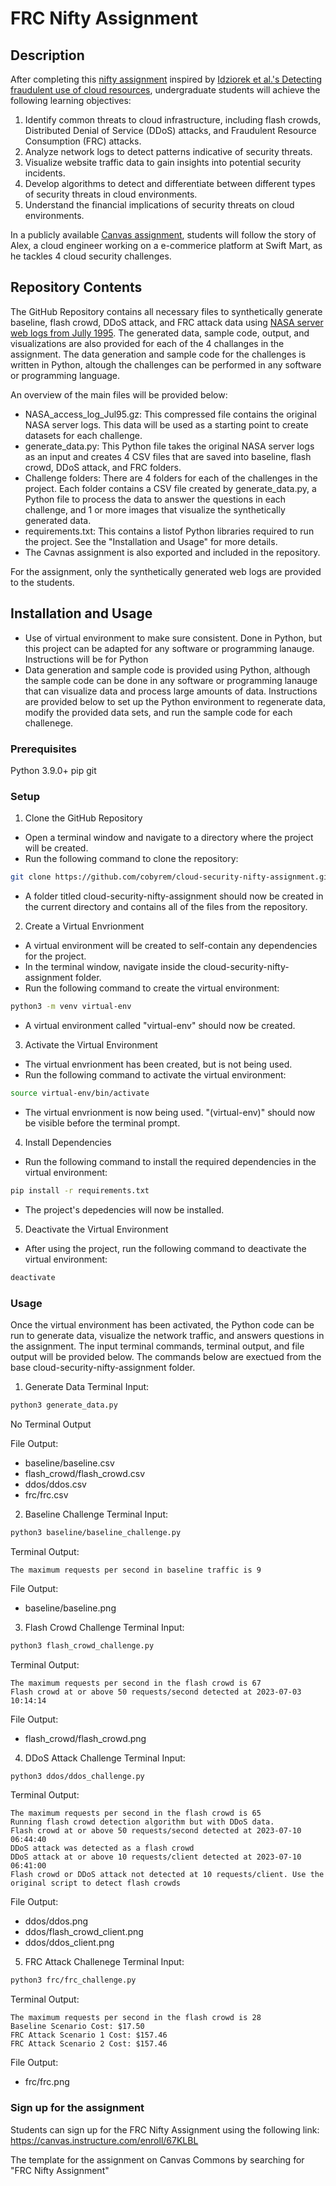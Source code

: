 # FRC Nifty Assignment

## Description
After completing this [nifty assignment](http://nifty.stanford.edu/) inspired by [Idziorek et al.'s Detecting fraudulent use of cloud resources](https://dl.acm.org/doi/10.1145/2046660.2046676), undergraduate students will achieve the following learning objectives:

1. Identify common threats to cloud infrastructure, including flash crowds, Distributed Denial of Service (DDoS) attacks, and Fraudulent Resource Consumption (FRC) attacks.
2. Analyze network logs to detect patterns indicative of security threats.
3. Visualize website traffic data to gain insights into potential security incidents.
4. Develop algorithms to detect and differentiate between different types of security threats in cloud environments.
5. Understand the financial implications of security threats on cloud environments.

In a publicly available [Canvas assignment](https://canvas.instructure.com/enroll/67KLBL), students will follow the story of Alex, a cloud engineer working on a e-commerice platform at Swift Mart, as he tackles 4 cloud security challenges.

## Repository Contents
The GitHub Repository contains all necessary files to synthetically generate baseline, flash crowd, DDoS attack, and FRC attack data using [NASA server web logs from Jully 1995](https://ita.ee.lbl.gov/html/contrib/NASA-HTTP.html). The generated data, sample code, output, and visualizations are also provided for each of the 4 challanges in the assignment. The data generation and sample code for the challenges is written in Python, altough the challenges can be performed in any software or programming language.


An overview of the main files will be provided below:
* NASA_access_log_Jul95.gz: This compressed file contains the original NASA server logs. This data will be used as a starting point to create datasets for each challenge.
* generate_data.py: This Python file takes the original NASA server logs as an input and creates 4 CSV files that are saved into baseline, flash crowd, DDoS attack, and FRC folders. 
* Challenge folders: There are 4 folders for each of the challenges in the project. Each folder contains a CSV file created by generate_data.py, a Python file to process the data to answer the questions in each challenge, and 1 or more images that visualize the synthetically generated data.
* requirements.txt: This contains a listof Python libraries required to run the project. See the "Installation and Usage" for more details.
* The Cavnas assignment is also exported and included in the repository.

For the assignment, only the synthetically  generated web logs are provided to the students.

## Installation and Usage
- Use of virtual environment to make sure consistent. Done in Python, but this project can be adapted for any software or programming lanauge. Instructions will be for Python
- Data generation and sample code is provided using Python, although the sample code can be done in any software or programming lanauge that can visualize data and process large amounts of data. Instructions are provided below to set up the Python environment to regenerate data, modify the provided data sets, and run the sample code for each challenege.

### Prerequisites
Python 3.9.0+
pip
git

### Setup
1. Clone the GitHub Repository
* Open a terminal window and navigate to a directory where the project will be created.
* Run the following command to clone the repository:
```bash
git clone https://github.com/cobyrem/cloud-security-nifty-assignment.git
```
* A folder titled cloud-security-nifty-assignment should now be created in the current directory and contains all of the files from the repository.

2. Create a Virtual Envrionment
* A virtual environment will be created to self-contain any dependencies for the project.
* In the terminal window, navigate inside the cloud-security-nifty-assignment folder.
* Run the following command to create the virtual environment:
```bash
python3 -m venv virtual-env
```
* A virtual environment called "virtual-env" should now be created.

3. Activate the Virtual Environment
* The virtual envrionment has been created, but is not being used. 
* Run the following command to activate the virtual environment:
```bash
source virtual-env/bin/activate
```
* The virtual envrionment is now being used. "(virtual-env)" should now be visible before the terminal prompt.

4. Install Dependencies
* Run the following command to install the required dependencies in the virtual environment:
```bash
pip install -r requirements.txt
```
* The project's depedencies will now be installed.

5. Deactivate the Virtual Environment
* After using the project, run the following command to deactivate the virtual environment:
```bash
deactivate
```

### Usage
Once the virtual environment has been activated, the Python code can be run to generate data, visualize the network traffic, and answers questions in the assignment. The input terminal commands, terminal output, and file output will be provided below. The commands below are exectued from the base cloud-security-nifty-assignment folder.

1. Generate Data
Terminal Input:
```bash
python3 generate_data.py
```

No Terminal Output

File Output:
* baseline/baseline.csv
* flash_crowd/flash_crowd.csv
* ddos/ddos.csv
* frc/frc.csv

2. Baseline Challenge
Terminal Input:
```bash
python3 baseline/baseline_challenge.py
```

Terminal Output:
```
The maximum requests per second in baseline traffic is 9  
```

File Output:
* baseline/baseline.png

3. Flash Crowd Challenge
Terminal Input:
```bash
python3 flash_crowd_challenge.py
```

Terminal Output:
```
The maximum requests per second in the flash crowd is 67
Flash crowd at or above 50 requests/second detected at 2023-07-03 10:14:14
```

File Output:
* flash_crowd/flash_crowd.png

4. DDoS Attack Challenge
Terminal Input:
```bash
python3 ddos/ddos_challenge.py
```

Terminal Output:
```
The maximum requests per second in the flash crowd is 65                                                                                                                                               
Running flash crowd detection algorithm but with DDoS data.                   
Flash crowd at or above 50 requests/second detected at 2023-07-10 06:44:40                                                                                                 
DDoS attack was detected as a flash crowd                                                                                                                                                              
DDoS attack at or above 10 requests/client detected at 2023-07-10 06:41:00
Flash crowd or DDoS attack not detected at 10 requests/client. Use the original script to detect flash crowds
```

File Output:
* ddos/ddos.png
* ddos/flash_crowd_client.png
* ddos/ddos_client.png

5. FRC Attack Challenege
Terminal Input:
```bash
python3 frc/frc_challenge.py
```

Terminal Output:
```
The maximum requests per second in the flash crowd is 28
Baseline Scenario Cost: $17.50
FRC Attack Scenario 1 Cost: $157.46
FRC Attack Scenario 2 Cost: $157.46
```

File Output:
* frc/frc.png

### Sign up for the assignment

Students can sign up for the FRC Nifty Assignment using the following link:
https://canvas.instructure.com/enroll/67KLBL

The template for the assignment on Canvas Commons by searching for "FRC Nifty Assignment"
